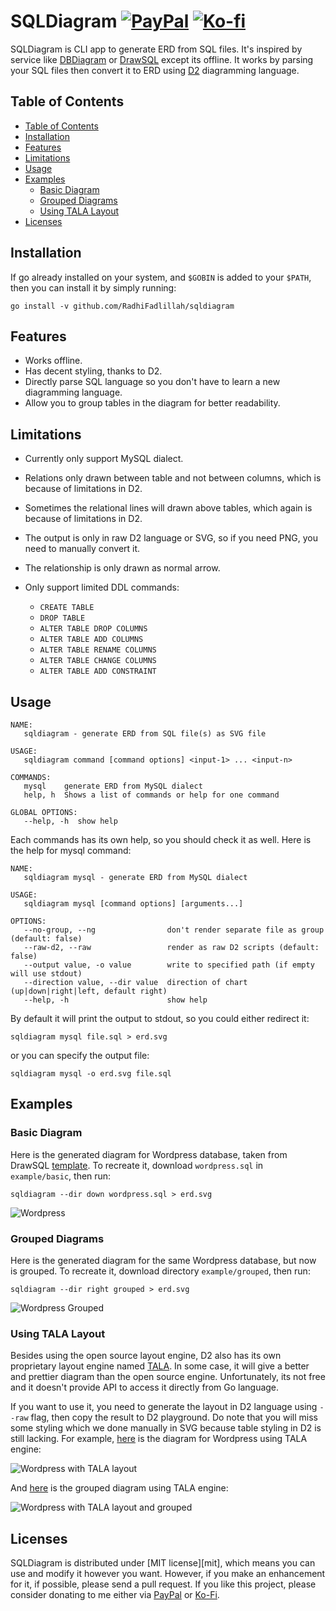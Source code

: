 # SQLDiagram [![PayPal][paypal-badge]][paypal] [![Ko-fi][kofi-badge]][kofi]

SQLDiagram is CLI app to generate ERD from SQL files. It's inspired by service like [DBDiagram] or [DrawSQL] except its offline. It works by parsing your SQL files then convert it to ERD using [D2] diagramming language.

## Table of Contents

- [Table of Contents](#table-of-contents)
- [Installation](#installation)
- [Features](#features)
- [Limitations](#limitations)
- [Usage](#usage)
- [Examples](#examples)
  - [Basic Diagram](#basic-diagram)
  - [Grouped Diagrams](#grouped-diagrams)
  - [Using TALA Layout](#using-tala-layout)
- [Licenses](#licenses)

## Installation

If go already installed on your system, and `$GOBIN` is added to your `$PATH`, then you can install it by simply running:

```
go install -v github.com/RadhiFadlillah/sqldiagram
```

## Features

- Works offline.
- Has decent styling, thanks to D2.
- Directly parse SQL language so you don't have to learn a new diagramming language.
- Allow you to group tables in the diagram for better readability.

## Limitations

- Currently only support MySQL dialect.
- Relations only drawn between table and not between columns, which is because of limitations in D2.
- Sometimes the relational lines will drawn above tables, which again is because of limitations in D2.
- The output is only in raw D2 language or SVG, so if you need PNG, you need to manually convert it.
- The relationship is only drawn as normal arrow.
- Only support limited DDL commands:

  - `CREATE TABLE`
  - `DROP TABLE`
  - `ALTER TABLE DROP COLUMNS`
  - `ALTER TABLE ADD COLUMNS`
  - `ALTER TABLE RENAME COLUMNS`
  - `ALTER TABLE CHANGE COLUMNS`
  - `ALTER TABLE ADD CONSTRAINT`

## Usage

```
NAME:
   sqldiagram - generate ERD from SQL file(s) as SVG file

USAGE:
   sqldiagram command [command options] <input-1> ... <input-n>

COMMANDS:
   mysql    generate ERD from MySQL dialect
   help, h  Shows a list of commands or help for one command

GLOBAL OPTIONS:
   --help, -h  show help
```

Each commands has its own help, so you should check it as well. Here is the help for mysql command:

```
NAME:
   sqldiagram mysql - generate ERD from MySQL dialect

USAGE:
   sqldiagram mysql [command options] [arguments...]

OPTIONS:
   --no-group, --ng                don't render separate file as group (default: false)
   --raw-d2, --raw                 render as raw D2 scripts (default: false)
   --output value, -o value        write to specified path (if empty will use stdout)
   --direction value, --dir value  direction of chart (up|down|right|left, default right)
   --help, -h                      show help
```

By default it will print the output to stdout, so you could either redirect it:

```
sqldiagram mysql file.sql > erd.svg
```

or you can specify the output file:

```
sqldiagram mysql -o erd.svg file.sql
```

## Examples

### Basic Diagram

Here is the generated diagram for Wordpress database, taken from DrawSQL [template][DrawSQL-Wordpress]. To recreate it, download `wordpress.sql` in `example/basic`, then run:

```
sqldiagram --dir down wordpress.sql > erd.svg
```

![Wordpress](example/basic/erd.png)

### Grouped Diagrams

Here is the generated diagram for the same Wordpress database, but now is grouped. To recreate it, download directory `example/grouped`, then run:

```
sqldiagram --dir right grouped > erd.svg
```

![Wordpress Grouped](example/grouped/erd.png)

### Using TALA Layout

Besides using the open source layout engine, D2 also has its own proprietary layout engine named [TALA]. In some case, it will give a better and prettier diagram than the open source engine. Unfortunately, its not free and it doesn't provide API to access it directly from Go language.

If you want to use it, you need to generate the layout in D2 language using `--raw` flag, then copy the result to D2 playground. Do note that you will miss some styling which we done manually in SVG because table styling in D2 is still lacking. For example, [here][play-wp-tala] is the diagram for Wordpress using TALA engine:

![Wordpress with TALA layout](example/tala/basic.png)

And [here][play-wp-tala-grouped] is the grouped diagram using TALA engine:

![Wordpress with TALA layout and grouped](example/tala/grouped.png)

## Licenses

SQLDiagram is distributed under [MIT license][mit], which means you can use and modify it however you want. However, if you make an enhancement for it, if possible, please send a pull request. If you like this project, please consider donating to me either via [PayPal][paypal] or [Ko-Fi][kofi].

[paypal]: https://www.paypal.me/RadhiFadlillah
[paypal-badge]: https://img.shields.io/static/v1?label=&message=PayPal&color=00457C&logo=paypal&logoColor=white
[kofi]: https://ko-fi.com/radhifadlillah
[kofi-badge]: https://img.shields.io/static/v1?label=&message=Ko-fi&color=F16061&logo=ko-fi&logoColor=white
[DBDiagram]: https://dbdiagram.io
[DrawSQL]: https://drawsql.app/
[D2]: https://d2lang.com/
[DrawSQL-Wordpress]: https://drawsql.app/templates/wordpress
[TALA]: https://terrastruct.com/tala/
[play-wp-tala]: https://play.d2lang.com/?script=tFnNbuM2EL7rKYj0nMJ_yToqUCBtkq2BJi0WbtGeBFqkVTaSqFJUYmPrd1_wRxZJyTKZzR4CWDPUaIbz8ZsZRuc8Bp8jADJGm0r9BED60T4AYMElBrOJlpv-x2B2XJ2jGHDWYCk4ROqP4RwKLJ34xpAt9eohOuIwBkzkPYpeqySlRYFLXmAOlRWZpRjU_-UJh5tcfN36hgBhDC6-29xM02l6EXVfFdKHh4cL7akwmRAUg59WH1dPa_C5OxUxqBgpINsnz3gv1movTi7fUoZJVrbLpelnvI_Bn7effv7l9lMre4F5g2Pw629PH9f3f62jg4yRY1Yk7cbV_5CqDgs1nS2mk7FQ6eZfnHp7L93hcEdLWuyDXpIAisHqqY2sJhy_IXWLq_nk5p1SJ1z4RnnTqAjM1gJ9SCfbkehasK3ugrBZ0fr0O06g7TuwEewaAxmUK05wAUlu7oWjb9iYdvX7kBJBjmNwd7u-X68e7x1FkhV8UJnSkmMRh-PoM2QFVIAzvl9VjL5gNOhbJs30FXwvkteXV5DJN9SmRgA0NWZ-eOoOdyBCplfLyRyNIEQeNk_8l7CwAqvzJjOfpS1dFnSQ3dkN83uy_XB9jUf89nQZ0QKS0nSygqJctM_dxoZzy2R-fQOn78Qto3n4Om4Rpzk8uilaYLR8p-gkoXyb6GqSlU1omVvM58sUjgSnrPqGdw5lAHDCc9N3ffhzmtnvSWmPLBnOSM0xE0RkUBpMOXkRLXtfimOwXj39rXhGryO0HNrXQbwE7uc1mi3RWJn1LEASJ20l8cCKXN-rA0dprwhIzbECGNmQCp0kU4R3KWYVt4U1h1y0tX2K72sqUmZDYmGngnX9ShnqKVyi5TQRdjovSJmJrJtOFRSRLXGwYGlGdyPZklwjzN0Wu26N5iNrCLLxVTZmK9dutFMhlZukwCdrZ0obo3QqnKpTwRSwc5qFQRbOpikc6508Ids7rHazsslpZtCIIAsBzMETrcKilezdA_tcPF1ejdV5ZdWX0PRqF4da7BIxALDhNKcQuYVV0FloJOeGLc-8jPCrOHc9YUnEIG_HO8zGUuo0rFJ2gqal7jQHS3XLEBoipK5yuHf235jw2pHqnYc7v3HtKzqXzu8ufoTrlJFKTesm97jt8hAH5KR8DgXYuZFQ2PQNXq51sCBlLpSU0QJmfam6rumJrX1xdC-kJpu8b4q-ltivcsrlgjtFWVH7q2KpUK-jUGvxQJCU4zoGj_d3qz8eddrUYvOAdVQQ3oWenXCbkDbUf-B66wAvVoDLH4E90st7s_h4ofWDivX7LiBNeqfucLRF9-ifNasP_GHUatvu-Vszr2O0ET3hnQ9UHT770iPUEQ2Kw4CNtuD42zDnP2OfvYzoCdAes0Kj0YOW0XuHxqK774NrwNuFo4FegQndEQsjkpxDg7EQ0pLG27O72-0uNzRHlyVFQvX_hWQYfWs8jQBQ_xlQvy0O0hf8MZhE_ftmJbNurg_RIfoSAAD__w%3D%3D&layout=tala&
[play-wp-tala-grouped]: https://play.d2lang.com/?script=tFjbbuM2E773UxD5r3_DOWzSsECBdOPsCl07i8RbtFcCLVFaNpKoklSyxiLvXvCgI2lbku2LAPGMOMOZ-eZEE3MIfk4AiBktcv0vAOoe5Q8AWnCB4GJm6M37Q3BRfZ2EEAhWYEV4n-g_hhMksbRFh0uWPvo-qXAIAZNxnwQ0TXEmOAQfHxeL-XL1rOQog6A2ZdLRICEIwdn_IhxdRBdnk1qnpK5vz4PzQFNrULY58jZvuW90p1igyhSJDwj4v4kv0DrBLvtK_U1NzRs8PDycVUYDIMX7JITgd--Tt1yBn3VmQpAzkiK28V_wRn9t7rT1QEQZJnFWH1DiX_AGgj_vnj5-vnuqqa8oKTAEXx6Xn1bzv1aW4fyEVpd2ePcDDc8p337Ksr48hQpZQiAwdnYZPk4RSdou6nxRsN1876ubHSKBIbi_W81X3mJusfw4FVvYAc0EllZZl35BLEUQeMuOLXnO6CsOt9wzVsJcLLGR4XVxcsTUKe1sxSo4Zn3hJ1NaVmMOwRdv-ceA3I2iGxx2cze4uDqfOXO35hgIG63D8dvUsQO_Un7_rFVfWwhS1Ayl2EEmKYpddN0iHAzZxRnJde20uK-Ek3XiEkjfMsx6ZpM6wJAgWVyjT9uWSzCHHSTr77HTbCpkP1rM771viwrg-oBER31AYoiK75hxCB5Xn-dPg1C0xmurA1x9uJzdOjtAxTEo4iTOinxcHWxo2YEjraE_kkKaItKJcI5kI21SBBFJu7KbvE1o3D2t6I76x3BMuMDMiioKBHl1RFvRMQQrb_l3CQ7zLaGZuwe5uo9WzPSphMYn9H7v7uPwT7fgrxMaN-KooyUr_BZHGmupStlTQkxr6A8x871dmAzDHhsAQIWgCUVhN3Flt-YQfH18HjK43UQY33TT9iq8CWaRK21rjvGp0Trco00dx4CNGlbK2aNXiVUnHDNDRXcMDIpXTQutuCiWqQZtIv4RYJaLLpkLJAruHgZcvJxksZshpeWI8zfKQgfLhpegfq46S30jksUya9pXTGlIImKVnxZvj5f8iCQmI213tWeePfGKCxJ2y1pW-GqNqnukDoM1ZekrkxTvmMACWrQGsAbExy4mPVE-bDFRtpxqK3mfcKLmhWdvNR9QSGZRGF11C8n5h19ml6GrkNScqv8LPNbLTTVH87K80Gl3P6nhhOYeddCRwBCYpVyWiKfFQGCgLjBm0c31NXYBo-YYL0mtfvnOwb-TcTNiU-GuBr7-BwcDkktdTqAfNKPpZuCxVuFqGHtK-5Ti3sCwGwdPirjTSqRE887VrZySNzanexo0LKd3mn-UnG4B4tSB3Au8Ax1Q29F0QGv9bfd0-wnD7qnvE7kGcQi-PQ9aMGfRbRRZdeTy-hadO-tIxTGRMVpHRKSh4xiT6s7tMEecO8gZCbCdjdv2SUW33kAUdeuqqbi7dkj1QTl-VlsX4XmCNtaI2fD56ALQz-3FsAow5EltxOxUPudO22_a4P-_AQdLwtFgv2xwv2p3TK1XdKdsLgWrFWza2MUOF6lyZdpImv4i1WvgtHwWHCfMPAyanbYybZwwM4K7hA33nFtYGeID5Kmhe9qYg6W8FrGPODMZmlFt6pyepOA2u9Gu9mow7WmvhuGucEsuXdEiHiCvMvZAoS0clpccDk5T5N4n_wUAAP__&layout=tala&
